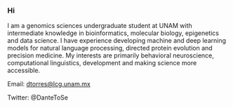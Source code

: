 ### Hi 
I am a genomics sciences undergraduate student at UNAM with intermediate knowledge in bioinformatics, molecular biology, epigenetics and data science. I have experience developing machine and deep learning models for natural language processing, directed protein evolution and precision medicine. My interests are primarily behavioral neuroscience, computational linguistics, development and making science more accessible.

Email: dtorres@lcg.unam.mx

Twitter: @DanteToSe

